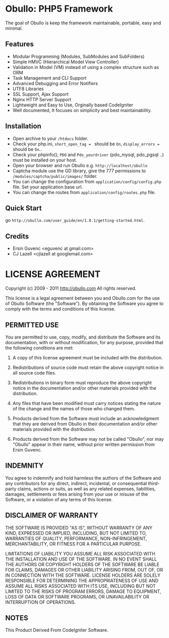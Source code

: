 Obullo: PHP5 Framework
=========================

The goal of Obullo is keep the framework maintainable, portable, easy and minimal. 

## Features

- Modular Programming (Modules, SubModules and SubFolders)
- Simple HMVC (Hierarchical Model View Controller)
- Validation in Model (VM) instead of using a complex structure such as ORM
- Task Management and CLI Support
- Advanced Debugging and Error Notifiers
- UTF8 Libraries
- SSL Support, Ajax Support
- Nginx HTTP Server Support
- Lightweight and Easy to Use, Orginally based CodeIgniter
- Well documented, It focuses on simplicity and best maintainability.


## Installation

- Open archive to your `/htdocs` folder.
- Check your php.ini, `short_open_tag = ` should be `On`, `display_errors = ` should be `On`..
- Check your phpinfo(); `PDO` and `Pdo_yourdriver` (pdo_mysql, pdo_pgsql ..) must be installed on your host.
- Open your browser and run Obullo e.g. `http://localhost/obullo`
- Captcha module use the GD library, give the 777 permissions to `/modules/captcha/public/images/` folder.
- You can change the configuration from `application/config/config.php` file. Set your application base url.
- You can change the routes from `application/config/routes.php` file.
  
  
## Quick Start
go `http://obullo.com/user_guide/en/1.0.1/getting-started.html`.

  
## Credits

- Ersin Guvenc &lt;eguvenc at gmail.com&gt;
- CJ Lazell &lt;cjlazell at googlemail.com&gt;


# LICENSE AGREEMENT

Copyright (c) 2009 - 2011 http://obullo.com
All rights reserved.

This license is a legal agreement between you and Obullo.com for the use
of Obullo Software (the "Software").  By obtaining the Software you
agree to comply with the terms and conditions of this license.

PERMITTED USE
-------------

You are permitted to use, copy, modify, and distribute the Software and its
documentation, with or without modification, for any purpose, provided that
the following conditions are met:

1. A copy of this license agreement must be included with the distribution.

2. Redistributions of source code must retain the above copyright notice in
   all source code files.

3. Redistributions in binary form must reproduce the above copyright notice
   in the documentation and/or other materials provided with the distribution.

4. Any files that have been modified must carry notices stating the nature
   of the change and the names of those who changed them.

5. Products derived from the Software must include an acknowledgment that
   they are derived from Obullo in their documentation and/or other
   materials provided with the distribution.

6. Products derived from the Software may not be called "Obullo",
   nor may "Obullo" appear in their name, without prior written
   permission from Ersin Guvenc.


INDEMNITY
---------

You agree to indemnify and hold harmless the authors of the Software and
any contributors for any direct, indirect, incidental, or consequential
third-party claims, actions or suits, as well as any related expenses,
liabilities, damages, settlements or fees arising from your use or misuse
of the Software, or a violation of any terms of this license.

DISCLAIMER OF WARRANTY
----------------------

THE SOFTWARE IS PROVIDED "AS IS", WITHOUT WARRANTY OF ANY KIND, EXPRESSED OR
IMPLIED, INCLUDING, BUT NOT LIMITED TO, WARRANTIES OF QUALITY, PERFORMANCE,
NON-INFRINGEMENT, MERCHANTABILITY, OR FITNESS FOR A PARTICULAR PURPOSE.

LIMITATIONS OF LIABILITY
YOU ASSUME ALL RISK ASSOCIATED WITH THE INSTALLATION AND USE OF THE SOFTWARE.
IN NO EVENT SHALL THE AUTHORS OR COPYRIGHT HOLDERS OF THE SOFTWARE BE LIABLE
FOR CLAIMS, DAMAGES OR OTHER LIABILITY ARISING FROM, OUT OF, OR IN CONNECTION
WITH THE SOFTWARE. LICENSE HOLDERS ARE SOLELY RESPONSIBLE FOR DETERMINING THE
APPROPRIATENESS OF USE AND ASSUME ALL RISKS ASSOCIATED WITH ITS USE, INCLUDING
BUT NOT LIMITED TO THE RISKS OF PROGRAM ERRORS, DAMAGE TO EQUIPMENT, LOSS OF
DATA OR SOFTWARE PROGRAMS, OR UNAVAILABILITY OR INTERRUPTION OF OPERATIONS.

NOTES
--------
This Product Derived From CodeIgniter Software.

